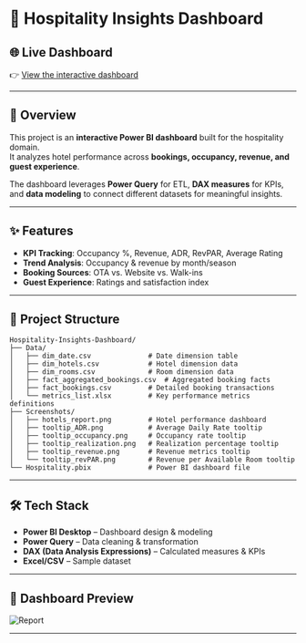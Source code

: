 # 🏨 Hospitality Insights Dashboard

## 🌐 Live Dashboard
👉 [View the interactive dashboard](https://bit.ly/3HQmRgy)

---

## 📌 Overview
This project is an **interactive Power BI dashboard** built for the hospitality domain.  
It analyzes hotel performance across **bookings, occupancy, revenue, and guest experience**.  

The dashboard leverages **Power Query** for ETL, **DAX measures** for KPIs, and **data modeling** to connect different datasets for meaningful insights.

---

## ✨ Features
- **KPI Tracking**: Occupancy %, Revenue, ADR, RevPAR, Average Rating  
- **Trend Analysis**: Occupancy & revenue by month/season  
- **Booking Sources**: OTA vs. Website vs. Walk-ins  
- **Guest Experience**: Ratings and satisfaction index  

---

## 📂 Project Structure
```
Hospitality-Insights-Dashboard/
├── Data/
│   ├── dim_date.csv              # Date dimension table
│   ├── dim_hotels.csv            # Hotel dimension data
│   ├── dim_rooms.csv             # Room dimension data
│   ├── fact_aggregated_bookings.csv  # Aggregated booking facts
│   ├── fact_bookings.csv         # Detailed booking transactions
│   └── metrics_list.xlsx         # Key performance metrics definitions
├── Screenshots/
│   ├── hotels_report.png         # Hotel performance dashboard
│   ├── tooltip_ADR.png           # Average Daily Rate tooltip
│   ├── tooltip_occupancy.png     # Occupancy rate tooltip
│   ├── tooltip_realization.png   # Realization percentage tooltip
│   ├── tooltip_revenue.png       # Revenue metrics tooltip
│   └── tooltip_revPAR.png        # Revenue per Available Room tooltip
└── Hospitality.pbix              # Power BI dashboard file
```
---

## 🛠 Tech Stack
- **Power BI Desktop** – Dashboard design & modeling  
- **Power Query** – Data cleaning & transformation  
- **DAX (Data Analysis Expressions)** – Calculated measures & KPIs  
- **Excel/CSV** – Sample dataset  

---

## 📸 Dashboard Preview 
  ![Report]([Screenshots/hotels_report.png](https://github.com/drvsaxena/Hospitality-Insights-Dashboard/blob/main/Hospitality-Insights/Screenshots/hotels_report.png))

---
